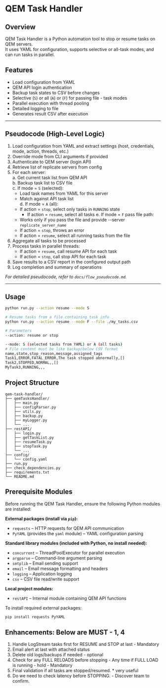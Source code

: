 # QEM Task Handler

## Overview

QEM Task Handler is a Python automation tool to stop or resume tasks on QEM servers.  
It uses YAML for configuration, supports selective or all-task modes, and can run tasks in parallel.

## Features

- Load configuration from YAML
- QEM API login authentication
- Backup task states to CSV before changes
- Selective (`S`) or all (`A`) or (`F`) for passing file - task modes
- Parallel execution with thread pooling
- Detailed logging to file
- Generates result CSV after execution

---

## Pseudocode (High-Level Logic)

1. Load configuration from YAML and extract settings (host, credentials, mode, action, threads, etc.)  
2. Override mode from CLI arguments if provided  
3. Authenticate to QEM server (login API)  
4. Retrieve list of replicate servers from config  
5. For each server:  
   a. Get current task list from QEM API  
   b. Backup task list to CSV file  
   c. If mode = `S` (selected):  
      - Load task names from YAML for this server  
      - Match against API task list  
   d. If mode = `A` (all):  
      - If action = `stop`, select only tasks in `RUNNING` state  
        - If action = `resume`, select all tasks
   e. If mode = `F` pass file path:  
      - Works only if you pass the file and provide --server `replicate_server_name`
      - If action = `stop`, throws an error 
      - If action = `resume`, select all running tasks from the file
6. Aggregate all tasks to be processed  
7. Process tasks in parallel threads:  
   - If action = `resume`, call resume API for each task  
   - If action = `stop`, call stop API for each task  
8. Save results to a CSV report in the configured output path  
9. Log completion and summary of operations  


_For detailed pseudocode, refer to `docs/flow_pseudocode.md`._

---

## Usage
```bash
python run.py --action resume --mode S

# Resume tasks from a file containing task info
python run.py --action resume --mode F --file ./my_tasks.csv

# Parameters
--action: resume or stop

--mode: S (selected tasks from YAML) or A (all tasks)
# File content must be like backup/below CSV format
name,state,stop_reason,message,assigned_tags
Task1,ERROR,FATAL_ERROR,The task stopped abnormally,[]
Task2,STOPPED,NORMAL,,[]
MyTask3,RUNNING,,,

````
## Project Structure
````
qem-task-handler/
├── qemTasksHandler/
│   ├── main.py
│   ├── configParser.py
│   ├── utils.py
│   ├── backup.py
│   ├── myLogger.py
│   └── ...
├── restAPI/
│   ├── login.py
│   ├── getTaskList.py
│   ├── resumeTask.py
│   ├── stopTask.py
│   └── ...
├── config/
│   └── config.yaml
├── run.py
├── check_dependencies.py
├── requirements.txt
└── README.md
````
## Prerequisite Modules

Before running the QEM Task Handler, ensure the following Python modules are installed:

**External packages (install via `pip`):**
- `requests` – HTTP requests for QEM API communication  
- `PyYAML` (provides the `yaml` module) – YAML configuration parsing  

**Standard library modules (included with Python, no install needed):**
- `concurrent` – ThreadPoolExecutor for parallel execution  
- `argparse` – Command-line argument parsing  
- `smtplib` – Email sending support  
- `email` – Email message formatting and headers  
- `logging` – Application logging  
- `csv` – CSV file read/write support  

**Local project modules:**
- `restAPI` – Internal module containing QEM API functions

To install required external packages:
```bash
pip install requests PyYAML


````
## Enhancements: Below are MUST - 1, 4

1. Handle LogStream tasks first for RESUME and STOP at last - Mandatory
2. Email alert at last with attached status
3. Delete old logs/backups if needed - optional
4. Check for any FULL RELOADS before stopping - Any time if FULL LOAD is running - hold - Mandatory
5. Final validation if all tasks are stopped/resumed. * very useful
6. Do we need to check latency before STOPPING. - Discover team to confirm.